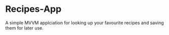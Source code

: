 # Recipes-App
A simple MVVM applciation for looking up your favourite recipes and saving them for later use.
